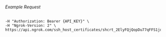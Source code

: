 
###### Example Request
```curl \
-H "Authorization: Bearer {API_KEY}" \
-H "Ngrok-Version: 2" \
https://api.ngrok.com/ssh_host_certificates/shcrt_2ElyFQjQopDu77qFFS1jd2bYwWT
